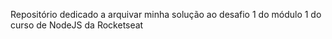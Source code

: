 Repositório dedicado a arquivar minha solução ao desafio 1 do módulo 1 do curso de NodeJS da Rocketseat